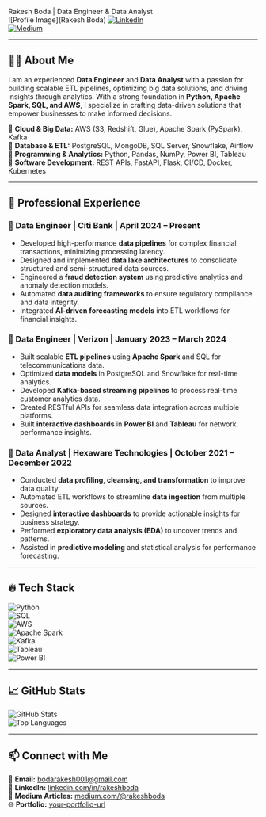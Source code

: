  Rakesh Boda | Data Engineer & Data Analyst  
 ![Profile Image](Rakesh Boda)
[![LinkedIn](https://img.shields.io/badge/LinkedIn-Connect-blue?logo=linkedin)](https://www.linkedin.com/in/boda-rakesh-0922011a4/)  
[![Medium](https://img.shields.io/badge/Medium-Read%20Articles-black?logo=medium)](https://medium.com/@bodarakesh001)  
  

---

## 👨‍💻 About Me  
I am an experienced **Data Engineer** and **Data Analyst** with a passion for building scalable ETL pipelines, optimizing big data solutions, and driving insights through analytics. With a strong foundation in **Python, Apache Spark, SQL, and AWS**, I specialize in crafting data-driven solutions that empower businesses to make informed decisions.  

🔹 **Cloud & Big Data:** AWS (S3, Redshift, Glue), Apache Spark (PySpark), Kafka  
🔹 **Database & ETL:** PostgreSQL, MongoDB, SQL Server, Snowflake, Airflow  
🔹 **Programming & Analytics:** Python, Pandas, NumPy, Power BI, Tableau  
🔹 **Software Development:** REST APIs, FastAPI, Flask, CI/CD, Docker, Kubernetes  

---

## 💼 Professional Experience  

### **🔹 Data Engineer | Citi Bank | April 2024 – Present**  
- Developed high-performance **data pipelines** for complex financial transactions, minimizing processing latency.  
- Designed and implemented **data lake architectures** to consolidate structured and semi-structured data sources.  
- Engineered a **fraud detection system** using predictive analytics and anomaly detection models.  
- Automated **data auditing frameworks** to ensure regulatory compliance and data integrity.  
- Integrated **AI-driven forecasting models** into ETL workflows for financial insights.  

### **🔹 Data Engineer | Verizon | January 2023 – March 2024**  
- Built scalable **ETL pipelines** using **Apache Spark** and SQL for telecommunications data.  
- Optimized **data models** in PostgreSQL and Snowflake for real-time analytics.  
- Developed **Kafka-based streaming pipelines** to process real-time customer analytics data.  
- Created RESTful APIs for seamless data integration across multiple platforms.  
- Built **interactive dashboards** in **Power BI** and **Tableau** for network performance insights.  

### **🔹 Data Analyst | Hexaware Technologies | October 2021 – December 2022**  
- Conducted **data profiling, cleansing, and transformation** to improve data quality.  
- Automated ETL workflows to streamline **data ingestion** from multiple sources.  
- Designed **interactive dashboards** to provide actionable insights for business strategy.  
- Performed **exploratory data analysis (EDA)** to uncover trends and patterns.  
- Assisted in **predictive modeling** and statistical analysis for performance forecasting.  


---

## 🔥 Tech Stack  

![Python](https://img.shields.io/badge/Python-3776AB?style=for-the-badge&logo=python&logoColor=white)  
![SQL](https://img.shields.io/badge/SQL-4479A1?style=for-the-badge&logo=postgresql&logoColor=white)  
![AWS](https://img.shields.io/badge/AWS-FF9900?style=for-the-badge&logo=amazonaws&logoColor=white)  
![Apache Spark](https://img.shields.io/badge/Spark-FDB515?style=for-the-badge&logo=apache-spark&logoColor=black)  
![Kafka](https://img.shields.io/badge/Kafka-231F20?style=for-the-badge&logo=apache-kafka&logoColor=white)  
![Tableau](https://img.shields.io/badge/Tableau-E97627?style=for-the-badge&logo=tableau&logoColor=white)  
![Power BI](https://img.shields.io/badge/Power%20BI-F2C811?style=for-the-badge&logo=powerbi&logoColor=black)  

---

## 📈 GitHub Stats  

![GitHub Stats](https://github-readme-stats.vercel.app/api?username=rakeshboda&show_icons=true&theme=dark)  
![Top Languages](https://github-readme-stats.vercel.app/api/top-langs/?username=rakeshboda&layout=compact&theme=dark)  

---

## 📫 Connect with Me  

📧 **Email:** [bodarakesh001@gmail.com](mailto:bodarakesh001@gmail.com)  
🔗 **LinkedIn:** [linkedin.com/in/rakeshboda](your-linkedin-url)  
📝 **Medium Articles:** [medium.com/@rakeshboda](your-medium-url)  
🌐 **Portfolio:** [your-portfolio-url](your-portfolio-url)  


